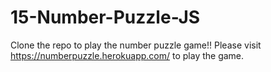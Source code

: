 # 15-Number-Puzzle-JS
Clone the repo to play the number puzzle game!! Please visit https://numberpuzzle.herokuapp.com/ to play the game.
